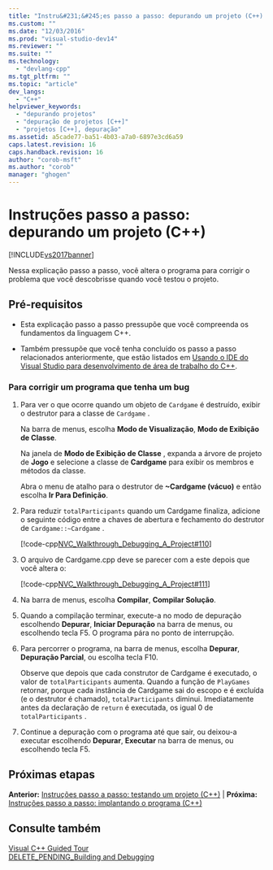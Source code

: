 ```yaml
---
title: "Instru&#231;&#245;es passo a passo: depurando um projeto (C++) | Microsoft Docs"
ms.custom: ""
ms.date: "12/03/2016"
ms.prod: "visual-studio-dev14"
ms.reviewer: ""
ms.suite: ""
ms.technology: 
  - "devlang-cpp"
ms.tgt_pltfrm: ""
ms.topic: "article"
dev_langs: 
  - "C++"
helpviewer_keywords: 
  - "depurando projetos"
  - "depuração de projetos [C++]"
  - "projetos [C++], depuração"
ms.assetid: a5cade77-ba51-4b03-a7a0-6897e3cd6a59
caps.latest.revision: 16
caps.handback.revision: 16
author: "corob-msft"
ms.author: "corob"
manager: "ghogen"
---
```

# Instru&#231;&#245;es passo a passo: depurando um projeto (C++)
[!INCLUDE[vs2017banner](../assembler/inline/includes/vs2017banner.md)]

Nessa explicação passo a passo, você altera o programa para corrigir o problema que você descobrisse quando você testou o projeto.  
  
## Pré-requisitos  
  
-   Esta explicação passo a passo pressupõe que você compreenda os fundamentos da linguagem C\+\+.  
  
-   Também pressupõe que você tenha concluído os passo a passo relacionados anteriormente, que estão listados em [Usando o IDE do Visual Studio para desenvolvimento de área de trabalho do C\+\+](../ide/using-the-visual-studio-ide-for-cpp-desktop-development.md).  
  
### Para corrigir um programa que tenha um bug  
  
1.  Para ver o que ocorre quando um objeto de `Cardgame` é destruído, exibir o destrutor para a classe de `Cardgame` .  
  
     Na barra de menus, escolha **Modo de Visualização**, **Modo de Exibição de Classe**.  
  
     Na janela de **Modo de Exibição de Classe** , expanda a árvore de projeto de **Jogo** e selecione a classe de **Cardgame** para exibir os membros e métodos da classe.  
  
     Abra o menu de atalho para o destrutor de **~Cardgame \(vácuo\)** e então escolha **Ir Para Definição**.  
  
2.  Para reduzir `totalParticipants` quando um Cardgame finaliza, adicione o seguinte código entre a chaves de abertura e fechamento do destrutor de `Cardgame::~Cardgame` .  
  
     [!code-cpp[NVC_Walkthrough_Debugging_A_Project#110](../ide/codesnippet/CPP/walkthrough-debugging-a-project-cpp_1.cpp)]  
  
3.  O arquivo de Cardgame.cpp deve se parecer com a este depois que você altera o:  
  
     [!code-cpp[NVC_Walkthrough_Debugging_A_Project#111](../ide/codesnippet/CPP/walkthrough-debugging-a-project-cpp_2.cpp)]  
  
4.  Na barra de menus, escolha **Compilar**, **Compilar Solução**.  
  
5.  Quando a compilação terminar, execute\-a no modo de depuração escolhendo **Depurar**, **Iniciar Depuração** na barra de menus, ou escolhendo tecla F5.  O programa pára no ponto de interrupção.  
  
6.  Para percorrer o programa, na barra de menus, escolha **Depurar**, **Depuração Parcial**, ou escolha tecla F10.  
  
     Observe que depois que cada construtor de Cardgame é executado, o valor de `totalParticipants` aumenta.  Quando a função de `PlayGames` retornar, porque cada instância de Cardgame sai do escopo e é excluída \(e o destrutor é chamado\), `totalParticipants` diminui.  Imediatamente antes da declaração de `return` é executada, os igual 0 de `totalParticipants` .  
  
7.  Continue a depuração com o programa até que sair, ou deixou\-a executar escolhendo **Depurar**, **Executar** na barra de menus, ou escolhendo tecla F5.  
  
## Próximas etapas  
 **Anterior:** [Instruções passo a passo: testando um projeto \(C\+\+\)](../ide/walkthrough-testing-a-project-cpp.md) &#124; **Próxima:** [Instruções passo a passo: implantando o programa \(C\+\+\)](../ide/walkthrough-deploying-your-program-cpp.md)  
  
## Consulte também  
 [Visual C\+\+ Guided Tour](http://msdn.microsoft.com/pt-br/499cb66f-7df1-45d6-8b6b-33d94fd1f17c)   
 [DELETE\_PENDING\_Building and Debugging](http://msdn.microsoft.com/pt-br/9f6ba537-5ea0-46fb-b6ba-b63d657d84f1)